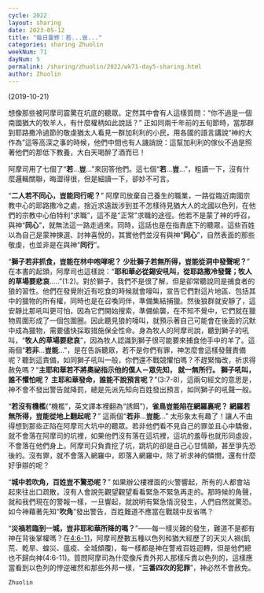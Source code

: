 ```yaml
---
cycle: 2022
layout: sharing
date: 2023-05-12
title: "每日靈修：若...豈..."
categories: sharing Zhuolin
weekNum: 71
dayNum: 5
permalink: /sharing/zhuolin/2022/wk71-day5-sharing.html
author: Zhuolin
---
```

(2019-10-21)

想像那些被阿摩司震驚在坑底的聽眾。定然其中會有人這樣質問：“你不過是一個南國猶大的牧羊人，有什麼權柄如此說話？” 正如同兩千年前的五旬節時，當那群到耶路撒冷過節的敬虔猶太人看見一群加利利的小民，用各國的語言講說“神的大作為”這等高深之事的時候，他們中間也有人譏誚說：這幫加利利的傢伙不過是照著他們的那低下教養，大白天喝醉了酒而已！  

阿摩司用了七個了“**若**...**豈**...”來回答他們。這七個“**若**...**豈**...”，粗讀一下，沒有什麼邏輯關聯，晦澀得很，但是細讀一下，卻妙不可言。  

“**二人若不同心，豈能同行呢？**” 阿摩司放棄自己養生的職業，一路從臨近南國宗教中心的耶路撒冷之處，捨近求遠跋涉到並不怎樣待見猶大人的北國以色列，在他們的宗教中心伯特利“求職”，這不是“正常”求職的途徑。他若不是蒙了神的呼召，與神“**同心**”，就無法這一路走過來。同時，這話也是在指責底下的聽眾，這些百姓以為自己是蒙神揀選、討神喜悅的，其實他們並沒有與神“**同心**”，自然表面的那些敬虔，也並非是在與神“**同行**”。  

“**獅子若非抓食，豈能在林中咆哮呢？ 少壯獅子若無所得，豈能從洞中發聲呢？**” 在本書的起頭，阿摩司也這樣說：“**耶和華必從錫安吼叫，從耶路撒冷發聲；牧人的草場要悲哀**.....”(1:2)。對於獅子，我們不是很了解，但是卻常聽說同是捕食者的狼的習性。他們在發覺附近有吃食的時候就會嚎叫，宣告它們對這片地區、包括其中的獵物的所有權，同時也是在召喚同伴，準備集結捕獵。然後狼群就安靜了，這安靜比那吼叫更可怕，因為它們開始搜索，準備偷襲，在不知不覺中，它們就在獵物周圍形成了一個包圍圈。因此聽見狼的嚎叫，就預示著自己可能會在後面的沉默中成為獵物，需要儘快採取措施保全性命。身為牧人的阿摩司說，聽到獅子的吼叫，“**牧人的草場要悲哀**”，因為牧人認識到獅子很可能要來捕食他手中的羊了。這兩個“**若非**...**豈能**...”，是在告訴聽眾，若不是你們有罪，神怎麼會這樣發聲責備呢？聽到這責備，如同獅子吼叫一般，你們還不戰競懼怕嗎？不趕緊悔改，祈求得赦免嗎？“**主耶和華若不將奧祕指示他的僕人－眾先知， 就一無所行。 獅子吼叫，誰不懼怕呢？ 主耶和華發命，誰能不說預言呢？**”(3:7-8)，這兩句經文的意思是，神不會不發出警告就降罰，總是先派先知向百姓發出預言，如同獅子的吼聲一般。  

“**若沒有機檻**(“機檻”，英文譯本裡翻為“誘餌”)，**雀鳥豈能陷在網羅裏呢？ 網羅若無所得，豈能從地上翻起呢？**” 這兩個“**若非**...**豈能**...” 太形象太有趣了！讓人不由得想到那些正陷在阿摩司大坑中的聽眾。若非他們看不見自己的罪並且心中驕傲，就不會落在阿摩司的坑裡，如果他們沒有落在這坑裡，這坑的羞辱也就形同虛設，不會落在他們身上。阿摩司只負責挖了坑，跳坑的卻是自己心甘情願，甚至爭先恐後的。沒有罪，就不會落入網羅中，即落入網羅中，除了祈求神的憐憫，還有什麼好爭辯的呢？  

“**城中若吹角，百姓豈不驚恐呢？**” 如果辦公樓裡面的火警響起，所有的人都會站起來往出口疏散，沒有人會說先觀望觀望看看緊急不緊急再走的。那時候的角聲，就和我們現在的警報一樣，一旦響起，就說明有緊急情況發生，人們自然就驚恐。如今神藉著先知“**吹角**”發出警告，百姓難道不應當在戰競中反省嗎？  

“**災禍若臨到一城，豈非耶和華所降的嗎？**”——每一樣災難的發生，難道不是都有神在背後掌權嗎？在[4:6-11](https://www.biblegateway.com/quicksearch/?quicksearch=阿摩司書4:6-11&qs_version=CUVMPT)，阿摩司歷數五種以色列和猶大經歷了的天災人禍(飢荒、乾旱、蝗災、瘟疫、全城傾覆)，每一樣都是神在警戒百姓迴轉，但是他們總也不歸向神(4:6-11)。質問阿摩司為什麼像斥責外邦人那樣斥責以色列的，這樣應當看到以色列的悖逆確然和那些外邦一樣，“**三番四次的犯罪**”，神必然不會赦免。  

`Zhuolin`  
